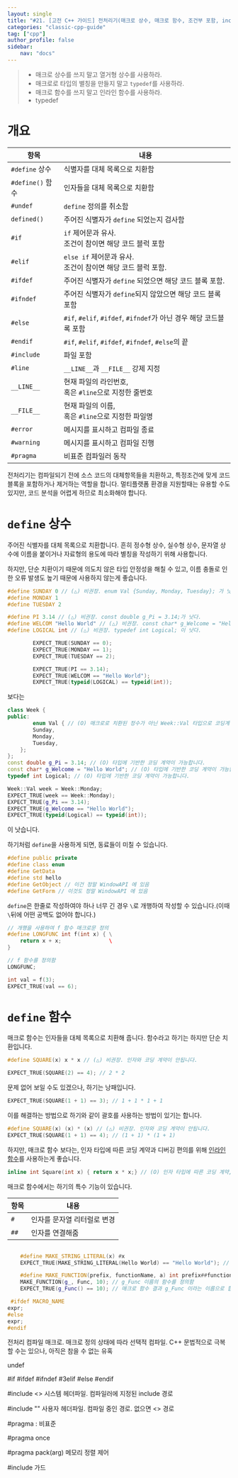 ```yaml
---
layout: single
title: "#21. [고전 C++ 가이드] 전처리기(매크로 상수, 매크로 함수, 조건부 포함, include, Pragma)"
categories: "classic-cpp-guide"
tag: ["cpp"]
author_profile: false
sidebar: 
    nav: "docs"
---
```


> * 매크로 상수를 쓰지 말고 열거형 상수를 사용하라.
> * 매크로로 타입의 별칭을 만들지 말고 `typedef`를 사용하라.
> * 매크로 함수를 쓰지 말고 인라인 함수를 사용하라.
> * typedef

# 개요

|항목|내용|
|--|--|
|`#define` 상수|식별자를 대체 목록으로 치환함|
|`#define()` 함수|인자들을 대체 목록으로 치환함|
|`#undef`|`define` 정의를 취소함|
|`defined()`|주어진 식별자가 `define` 되었는지 검사함|
|`#if`|`if` 제어문과 유사.<br/>조건이 참이면 해당 코드 블럭 포함|
|`#elif`|`else if` 제어문과 유사.<br/>조건이 참이면 해당 코드 블럭 포함.|
|`#ifdef`|주어진 식별자가 `define` 되었으면 해당 코드 블록 포함.|
|`#ifndef`|주어진 식별자가 `define`되지 않았으면 해당 코드 블록 포함|
|`#else`|`#if`, `#elif`, `#ifdef`, `#ifndef`가 아닌 경우 해당 코드블록 포함|
|`#endif`|`#if`, `#elif`, `#ifdef`, `#ifndef`, `#else`의 끝|
|`#include`|파일 포함|
|`#line`|`__LINE__`과 `__FILE__` 강제 지정|
|`__LINE__`|현재 파일의 라인번호,<br/>혹은 `#line`으로 지정한 줄번호
|`__FILE__`|현재 파일의 이름, <br/>혹은 `#line`으로 지정한 파일명|
|`#error`|메시지를 표시하고 컴파일 종료|
|`#warning`|메시지를 표시하고 컴파일 진행|
|`#pragma`|비표준 컴파일러 동작|

전처리기는 컴파일되기 전에 소스 코드의 대체항목들을 치환하고, 특정조건에 맞게 코드 블록을 포함하거나 제거하는 역할을 합니다. 멀티플랫폼 환경을 지원할때는 유용할 수도 있지만, 코드 분석을 어렵게 하므로 최소화해야 합니다.

# `define` 상수

주어진 식별자를 대체 목록으로 치환합니다. 흔히 정수형 상수, 실수형 상수, 문자열 상수에 이름을 붙이거나 자료형의 용도에 따라 별칭을 작성하기 위해 사용합니다. 

하지만, 단순 치환이기 때문에 의도치 않은 타입 안정성을 해칠 수 있고, 이름 충돌로 인한 오류 발생도 높기 때문에 사용하지 않는게 좋습니다.

```cpp
#define SUNDAY 0 // (△) 비권장. enum Val {Sunday, Monday, Tuesday}; 가 낫다
#define MONDAY 1
#define TUESDAY 2

#define PI 3.14 // (△) 비권장. const double g_Pi = 3.14;가 낫다.
#define WELCOM "Hello World" // (△) 비권장. const char* g_Welcome = "Hello World";가 낫다.
#define LOGICAL int // (△) 비권장. typedef int Logical; 이 낫다.

        EXPECT_TRUE(SUNDAY == 0);
        EXPECT_TRUE(MONDAY == 1);   
        EXPECT_TRUE(TUESDAY == 2);    

        EXPECT_TRUE(PI == 3.14);   
        EXPECT_TRUE(WELCOM == "Hello World"); 
        EXPECT_TRUE(typeid(LOGICAL) == typeid(int)); 
```

보다는

```cpp
class Week {
public:
        enum Val { // (O) 매크로로 치환된 정수가 아닌 Week::Val 타입으로 코딩계약을 할 수 있습니다.
        Sunday, 
        Monday, 
        Tuesday,
    };
};
const double g_Pi = 3.14; // (O) 타입에 기반한 코딩 계약이 가능합니다.
const char* g_Welcome = "Hello World"; // (O) 타입에 기반한 코딩 계약이 가능합니다.
typedef int Logical; // (O) 타입에 기반한 코딩 계약이 가능합니다.

Week::Val week = Week::Monday;
EXPECT_TRUE(week == Week::Monday);
EXPECT_TRUE(g_Pi == 3.14);   
EXPECT_TRUE(g_Welcome == "Hello World"); 
EXPECT_TRUE(typeid(Logical) == typeid(int)); 
```

이 낫습니다.

하기처럼 `define`을 사용하게 되면, 동료들이 미칠 수 있습니다.

```cpp
#define public private 
#define class enum
#define GetData 
#define std hello 
#define GetObject // 이건 정말 WindowAPI 에 있음
#define GetForm // 이것도 정말 WindowAPI 에 있음
```

`define`은 한줄로 작성하여야 하나 너무 긴 경우 `\`로 개행하여 작성할 수 있습니다.(이때 `\`뒤에 어떤 공백도 없어야 합니다.)

```cpp
// 개행을 사용하여 f 함수 매크로문 정의
#define LONGFUNC int f(int x) { \
    return x + x;               \ 
}

// f 함수를 정의함
LONGFUNC;  

int val = f(3);
EXPECT_TRUE(val == 6);
```

# `define` 함수

 매크로 함수는 인자들을 대체 목록으로 치환해 줍니다. 함수라고 하기는 하지만 단순 치환입니다.

 ```cpp
#define SQUARE(x) x * x // (△) 비권장. 인자와 코딩 계약이 안됩니다.

EXPECT_TRUE(SQUARE(2) == 4); // 2 * 2
```
문제 없어 보일 수도 있겠으나, 하기는 낭패입니다.

```cpp
EXPECT_TRUE(SQUARE(1 + 1) == 3); // 1 + 1 * 1 + 1
```

이를 해결하는 방법으로 하기와 같이 괄호를 사용하는 방법이 있기는 합니다.

```cpp
#define SQUARE(x) (x) * (x) // (△) 비권장. 인자와 코딩 계약이 안됩니다.
EXPECT_TRUE(SQUARE(1 + 1) == 4); // (1 + 1) * (1 + 1)
```

하지만, 매크로 함수 보다는, 인자 타입에 따른 코딩 계약과 디버깅 편의를 위해 [인라인 함수](https://tango1202.github.io/classic-cpp-guide/classic-cpp-guide-inline/)를 사용하는게 좋습니다.

 ```cpp
 inline int Square(int x) { return x * x;} // (O) 인자 타입에 따른 코딩 계약, 디버깅 용이
 ```
 
매크로 함수에서는 하기의 특수 기능이 있습니다.

|항목|내용|
|--|--|
|`#`|인자를 문자열 리터럴로 변경|
|`##`|인자를 연결해줌|

```cpp

    #define MAKE_STRING_LITERAL(x) #x
    EXPECT_TRUE(MAKE_STRING_LITERAL(Hello World) == "Hello World"); // 매크로 함수 결과 문자열로 변경됨

    #define MAKE_FUNCTION(prefix, functionName, a) int prefix##functionName() {return a;}
    MAKE_FUNCTION(g_, Func, 10); // g_Func 이름의 함수를 정의함
    EXPECT_TRUE(g_Func() == 10); // 매크로 함수 결과 g_Func 이라는 이름으로 합성됨
```




```cpp
 #ifdef MACRO_NAME
expr;
#else
expr;
#endif
```
전처리 컴파일 매크로. 매크로 정의 상태에 따라 선택적 컴파일. C++ 문법적으로 극복할 수는 있으나, 아직은 참을 수 없는 유혹







undef

#if
#ifdef
#ifndef
#3elif
#else
#endif

#include <> 시스템 헤더파일. 컴파일러에 지정된 include 경로

#include "" 사용자 헤더파일. 컴파일 중인 경로. 없으면 <> 경로

#pragma : 비표준

#pragma once

#pragma pack(arg) 메모리 정렬 제어

#include 가드

